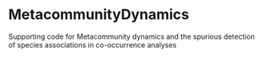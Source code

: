 # MetacommunityDynamics
Supporting code for Metacommunity dynamics and the spurious detection of species associations in co-occurrence analyses
